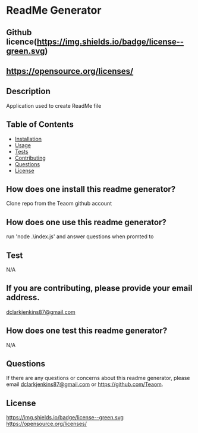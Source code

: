 # ReadMe Generator
  ## Github licence(https://img.shields.io/badge/license--green.svg)
  ## https://opensource.org/licenses/
  
  ## Description 
  Application used to create ReadMe file
  ## Table of Contents 
  * [Installation](#installation)
  * [Usage](#usage)
  * [Tests](#tests)
  * [Contributing](#contributing)
  * [Questions](#questions)
  * [License](#license)
  
  ## How does one install this readme generator? 
  Clone repo from the Teaom github account

  ## How does one use this readme generator? 
  run 'node .\index.js' and answer questions when promted to

  ## Test 
  N/A

  ## If you are contributing, please provide your email address. 
  dclarkjenkins87@gmail.com

  ## How does one test this readme generator? 
  N/A

  ## Questions 
  If there are any questions or concerns about this readme generator, please email dclarkjenkins87@gmail.com or https://github.com/Teaom.

  ## License
 https://img.shields.io/badge/license--green.svg
https://opensource.org/licenses/
  
